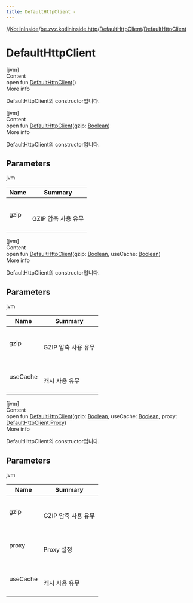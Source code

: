 ```yaml
---
title: DefaultHttpClient -
---
```

//[KotlinInside](../../index.md)/[be.zvz.kotlininside.http](../index.md)/[DefaultHttpClient](index.md)/[DefaultHttpClient](-default-http-client.md)



# DefaultHttpClient  
[jvm]  
Content  
open fun [DefaultHttpClient](-default-http-client.md)()  
More info  


DefaultHttpClient의 constructor입니다.

  


[jvm]  
Content  
open fun [DefaultHttpClient](-default-http-client.md)(gzip: [Boolean](https://kotlinlang.org/api/latest/jvm/stdlib/kotlin/-boolean/index.html))  
More info  


DefaultHttpClient의 constructor입니다.



## Parameters  
  
jvm  
  
|  Name|  Summary| 
|---|---|
| <a name="be.zvz.kotlininside.http/DefaultHttpClient/DefaultHttpClient/#boolean/PointingToDeclaration/"></a>gzip| <a name="be.zvz.kotlininside.http/DefaultHttpClient/DefaultHttpClient/#boolean/PointingToDeclaration/"></a><br><br>GZIP 압축 사용 유무<br><br>
  
  


[jvm]  
Content  
open fun [DefaultHttpClient](-default-http-client.md)(gzip: [Boolean](https://kotlinlang.org/api/latest/jvm/stdlib/kotlin/-boolean/index.html), useCache: [Boolean](https://kotlinlang.org/api/latest/jvm/stdlib/kotlin/-boolean/index.html))  
More info  


DefaultHttpClient의 constructor입니다.



## Parameters  
  
jvm  
  
|  Name|  Summary| 
|---|---|
| <a name="be.zvz.kotlininside.http/DefaultHttpClient/DefaultHttpClient/#boolean#boolean/PointingToDeclaration/"></a>gzip| <a name="be.zvz.kotlininside.http/DefaultHttpClient/DefaultHttpClient/#boolean#boolean/PointingToDeclaration/"></a><br><br>GZIP 압축 사용 유무<br><br>
| <a name="be.zvz.kotlininside.http/DefaultHttpClient/DefaultHttpClient/#boolean#boolean/PointingToDeclaration/"></a>useCache| <a name="be.zvz.kotlininside.http/DefaultHttpClient/DefaultHttpClient/#boolean#boolean/PointingToDeclaration/"></a><br><br>캐시 사용 유무<br><br>
  
  


[jvm]  
Content  
open fun [DefaultHttpClient](-default-http-client.md)(gzip: [Boolean](https://kotlinlang.org/api/latest/jvm/stdlib/kotlin/-boolean/index.html), useCache: [Boolean](https://kotlinlang.org/api/latest/jvm/stdlib/kotlin/-boolean/index.html), proxy: [DefaultHttpClient.Proxy](-proxy/index.md))  
More info  


DefaultHttpClient의 constructor입니다.



## Parameters  
  
jvm  
  
|  Name|  Summary| 
|---|---|
| <a name="be.zvz.kotlininside.http/DefaultHttpClient/DefaultHttpClient/#boolean#boolean#be.zvz.kotlininside.http.DefaultHttpClient.Proxy/PointingToDeclaration/"></a>gzip| <a name="be.zvz.kotlininside.http/DefaultHttpClient/DefaultHttpClient/#boolean#boolean#be.zvz.kotlininside.http.DefaultHttpClient.Proxy/PointingToDeclaration/"></a><br><br>GZIP 압축 사용 유무<br><br>
| <a name="be.zvz.kotlininside.http/DefaultHttpClient/DefaultHttpClient/#boolean#boolean#be.zvz.kotlininside.http.DefaultHttpClient.Proxy/PointingToDeclaration/"></a>proxy| <a name="be.zvz.kotlininside.http/DefaultHttpClient/DefaultHttpClient/#boolean#boolean#be.zvz.kotlininside.http.DefaultHttpClient.Proxy/PointingToDeclaration/"></a><br><br>Proxy 설정<br><br>
| <a name="be.zvz.kotlininside.http/DefaultHttpClient/DefaultHttpClient/#boolean#boolean#be.zvz.kotlininside.http.DefaultHttpClient.Proxy/PointingToDeclaration/"></a>useCache| <a name="be.zvz.kotlininside.http/DefaultHttpClient/DefaultHttpClient/#boolean#boolean#be.zvz.kotlininside.http.DefaultHttpClient.Proxy/PointingToDeclaration/"></a><br><br>캐시 사용 유무<br><br>
  
  



